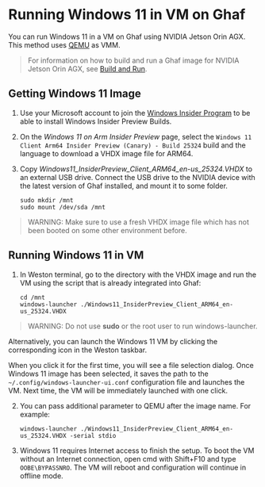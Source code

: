 <!--
    Copyright 2022-2023 TII (SSRC) and the Ghaf contributors
    SPDX-License-Identifier: CC-BY-SA-4.0
-->

# Running Windows 11 in VM on Ghaf

You can run Windows 11 in a VM on Ghaf using NVIDIA Jetson Orin AGX. This method uses [QEMU](https://www.qemu.org/) as VMM.

> For information on how to build and run a Ghaf image for NVIDIA Jetson Orin AGX, see [Build and Run](../ref_impl/build_and_run.md#ghaf-image-for-nvidia-jetson-orin-agx).


## Getting Windows 11 Image

1. Use your Microsoft account to join the [Windows Insider Program](https://insider.windows.com/en-us/register) to be able to install Windows Insider Preview Builds.
2. On the *Windows 11 on Arm Insider Preview* page, select the `Windows 11 Client Arm64 Insider Preview (Canary) - Build 25324` build and the language to download a VHDX image file for ARM64.
3. Copy *Windows11_InsiderPreview_Client_ARM64_en-us_25324.VHDX* to an external USB drive. Connect the USB drive to the NVIDIA device with the latest version of Ghaf installed, and mount it to some folder.

    ```
    sudo mkdir /mnt
    sudo mount /dev/sda /mnt
    ```
> WARNING: Make sure to use a fresh VHDX image file which has not been booted on some other environment before.


## Running Windows 11 in VM

1. In Weston terminal, go to the directory with the VHDX image and run the VM using the script that is already integrated into Ghaf:

    ```
    cd /mnt
    windows-launcher ./Windows11_InsiderPreview_Client_ARM64_en-us_25324.VHDX
    ```

> WARNING: Do not use **sudo** or the root user to run windows-launcher.

Alternatively, you can launch the Windows 11 VM by clicking the corresponding icon in the Weston taskbar.

When you click it for the first time, you will see a file selection dialog. Once Windows 11 image has been selected, it saves the path to the `~/.config/windows-launcher-ui.conf` configuration file and launches the VM. Next time, the VM will be immediately launched with one click.

2. You can pass additional parameter to QEMU after the image name. For example:

   ```
   windows-launcher ./Windows11_InsiderPreview_Client_ARM64_en-us_25324.VHDX -serial stdio
   ```

3. Windows 11 requires Internet access to finish the setup. To boot the VM without an Internet connection, open cmd with Shift+F10 and type `OOBE\BYPASSNRO`. The VM will reboot and configuration will continue in offline mode.
